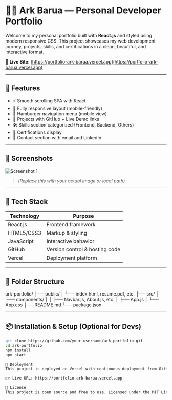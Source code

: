 # 🧑‍💻 Ark Barua — Personal Developer Portfolio

Welcome to my personal portfolio built with **React.js** and styled using modern responsive CSS. This project showcases my web development journey, projects, skills, and certifications in a clean, beautiful, and interactive format.

🔗 **Live Site**: [https://portfolio-ark-barua.vercel.app](https://portfolio-ark-barua.vercel.app)

---

## 🚀 Features

- ⚡ Smooth scrolling SPA with React
- 📱 Fully responsive layout (mobile-friendly)
- 🔐 Hamburger navigation menu (mobile view)
- 🧠 Projects with GitHub + Live Demo links
- 🛠️ Skills section categorized (Frontend, Backend, Others)
- 📃 Certifications display
- 📩 Contact section with email and LinkedIn

---

## 📸 Screenshots

![Screenshot 1](https://portfolio-ark-barua.vercel.app/preview1.png)
> _(Replace this with your actual image or local path)_

---

## 🧰 Tech Stack

| Technology  | Purpose                        |
|-------------|--------------------------------|
| React.js    | Frontend framework             |
| HTML5/CSS3  | Markup & styling               |
| JavaScript  | Interactive behavior           |
| GitHub      | Version control & hosting code |
| Vercel      | Deployment platform            |

---

## 📁 Folder Structure

ark-portfolio/
├── public/
│ └── index.html, resume.pdf, etc.
├── src/
│ ├── components/
│ │ ├── Navbar.js, About.js, etc.
│ ├── App.js
│ └── App.css
├── README.md
└── package.json


---

## 📦 Installation & Setup (Optional for Devs)

```bash
git clone https://github.com/your-username/ark-portfolio.git
cd ark-portfolio
npm install
npm start

🔄 Deployment
This project is deployed on Vercel with continuous deployment from GitHub.

👉 Live URL: https://portfolio-ark-barua.vercel.app

📜 License
This project is open source and free to use. Licensed under the MIT License.
